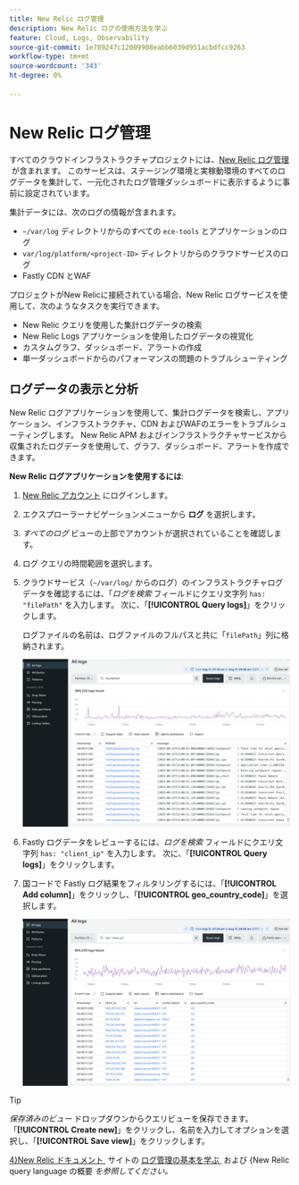 ```yaml
---
title: New Relic ログ管理
description: New Relic ログの使用方法を学ぶ
feature: Cloud, Logs, Observability
source-git-commit: 1e789247c12009908eabb6039d951acbdfcc9263
workflow-type: tm+mt
source-wordcount: '343'
ht-degree: 0%

---
```


# New Relic ログ管理

すべてのクラウドインフラストラクチャプロジェクトには、[New Relic ログ管理 &#x200B;](https://docs.newrelic.com/docs/logs/get-started/get-started-log-management/) が含まれます。 このサービスは、ステージング環境と実稼動環境のすべてのログデータを集計して、一元化されたログ管理ダッシュボードに表示するように事前に設定されています。

集計データには、次のログの情報が含まれます。

- `~/var/log` ディレクトリからのすべての `ece-tools` とアプリケーションのログ
- `var/log/platform/<project-ID>` ディレクトリからのクラウドサービスのログ
- Fastly CDN とWAF

プロジェクトがNew Relicに接続されている場合、New Relic ログサービスを使用して、次のようなタスクを実行できます。

- New Relic クエリを使用した集計ログデータの検索
- New Relic Logs アプリケーションを使用したログデータの視覚化
- カスタムグラフ、ダッシュボード、アラートの作成
- 単一ダッシュボードからのパフォーマンスの問題のトラブルシューティング

## ログデータの表示と分析

New Relic ログアプリケーションを使用して、集計ログデータを検索し、アプリケーション、インフラストラクチャ、CDN およびWAFのエラーをトラブルシューティングします。 New Relic APM およびインフラストラクチャサービスから収集されたログデータを使用して、グラフ、ダッシュボード、アラートを作成できます。

**New Relic ログアプリケーションを使用するには**:

1. [New Relic アカウント &#x200B;](https://login.newrelic.com/login) にログインします。

1. エクスプローラーナビゲーションメニューから **ログ** を選択します。

1. _すべてのログ_ ビューの上部でアカウントが選択されていることを確認します。

1. ログ クエリの時間範囲を選択します。

1. クラウドサービス（`~/var/log/` からのログ）のインフラストラクチャログデータを確認するには、「_ログを検索_ フィールドにクエリ文字列 `has: "filePath"` を入力します。 次に、「**[!UICONTROL Query logs]**」をクリックします。

   ログファイルの名前は、ログファイルのフルパスと共に「`filePath`」列に格納されます。

   ![Cloud Project New Relic サービスのログデータ &#x200B;](../../assets/new-relic/var-log-query.png)

1. Fastly ログデータをレビューするには、_ログを検索_ フィールドにクエリ文字列 `has: "client_ip"` を入力します。 次に、「**[!UICONTROL Query logs]**」をクリックします。

1. 国コードで Fastly ログ結果をフィルタリングするには、「**[!UICONTROL Add column]**」をクリックし、「**[!UICONTROL geo_country_code]**」を選択します。

   ![Cloud Project New Relic CDN ログ属性フィルター &#x200B;](../../assets/new-relic/fastly-countrycode-filter.png)

>[!TIP]
>
>_保存済みのビュー_ ドロップダウンからクエリビューを保存できます。 「**[!UICONTROL Create new]**」をクリックし、名前を入力してオプションを選択し、「**[!UICONTROL Save view]**」をクリックします。
>
>[4&rbrace;New Relic ドキュメント &#x200B;](https://docs.newrelic.com/docs/logs/get-started/get-started-log-management/) サイトの [&#x200B; ログ管理の基本を学ぶ &#x200B;](https://docs.newrelic.com/docs/query-your-data/nrql-new-relic-query-language/get-started/introduction-nrql-new-relics-query-language/) および &lbrace;New Relic query language の概要 _を参照してください。_

